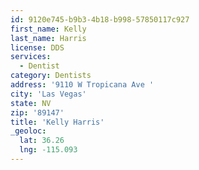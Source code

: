 ```yaml
---
id: 9120e745-b9b3-4b18-b998-57850117c927
first_name: Kelly
last_name: Harris
license: DDS
services:
  - Dentist
category: Dentists
address: '9110 W Tropicana Ave '
city: 'Las Vegas'
state: NV
zip: '89147'
title: 'Kelly Harris'
_geoloc:
  lat: 36.26
  lng: -115.093
---
```

